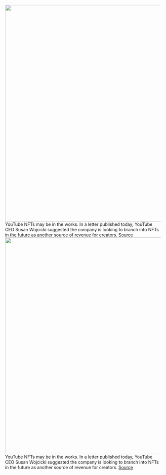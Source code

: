 <img src='https://cdn.vox-cdn.com/thumbor/3kQ3TAQu5gCaPVDVCPYgHl2hBcg=/0x0:2040x1360/1200x800/filters:focal(857x517:1183x843)/cdn.vox-cdn.com/uploads/chorus_image/image/70429311/acastro_180321_1777_youtube_0003.0.jpg' width='700px' /><br/>
YouTube NFTs may be in the works. In a letter published today, YouTube CEO Susan Wojcicki suggested the company is looking to branch into NFTs in the future as another source of revenue for creators.
<a href='https://www.theverge.com/2022/1/25/22899586/youtube-nfts-crypto-susan-wojcicki'> Source <a/><img src='https://cdn.vox-cdn.com/thumbor/3kQ3TAQu5gCaPVDVCPYgHl2hBcg=/0x0:2040x1360/1200x800/filters:focal(857x517:1183x843)/cdn.vox-cdn.com/uploads/chorus_image/image/70429311/acastro_180321_1777_youtube_0003.0.jpg' width='700px' /><br/>
YouTube NFTs may be in the works. In a letter published today, YouTube CEO Susan Wojcicki suggested the company is looking to branch into NFTs in the future as another source of revenue for creators.
<a href='https://www.theverge.com/2022/1/25/22899586/youtube-nfts-crypto-susan-wojcicki'> Source <a/>